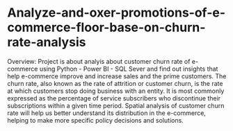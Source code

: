 # Analyze-and-oxer-promotions-of-e-commerce-floor-base-on-churn-rate-analysis
Overview: Project is about analyis about customer churn rate of e-commerce using Python - Power BI - SQL Sever and find out insights that help e-commerce improve and increase sales and the prime customers. 
The churn rate, also known as the rate of attrition or customer churn, is the rate at which customers stop doing business with an entity. It is most commonly expressed as the percentage of service subscribers who discontinue their subscriptions within a given time period.
Spatial analysis of customer churn rate will help us better understand its distribution in the e-commerce, helping to make more specific policy decisions and solutions.

